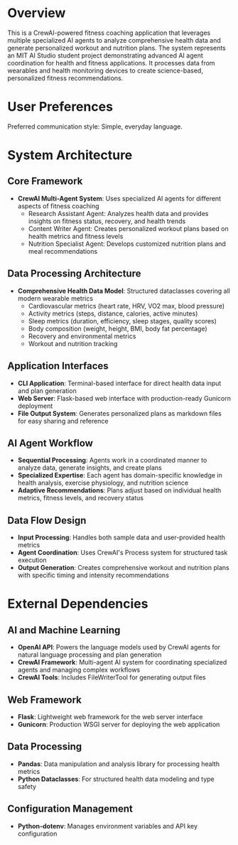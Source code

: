 # Overview

This is a CrewAI-powered fitness coaching application that leverages multiple specialized AI agents to analyze comprehensive health data and generate personalized workout and nutrition plans. The system represents an MIT AI Studio student project demonstrating advanced AI agent coordination for health and fitness applications. It processes data from wearables and health monitoring devices to create science-based, personalized fitness recommendations.

# User Preferences

Preferred communication style: Simple, everyday language.

# System Architecture

## Core Framework
- **CrewAI Multi-Agent System**: Uses specialized AI agents for different aspects of fitness coaching
  - Research Assistant Agent: Analyzes health data and provides insights on fitness status, recovery, and health trends
  - Content Writer Agent: Creates personalized workout plans based on health metrics and fitness levels
  - Nutrition Specialist Agent: Develops customized nutrition plans and meal recommendations

## Data Processing Architecture
- **Comprehensive Health Data Model**: Structured dataclasses covering all modern wearable metrics
  - Cardiovascular metrics (heart rate, HRV, VO2 max, blood pressure)
  - Activity metrics (steps, distance, calories, active minutes)
  - Sleep metrics (duration, efficiency, sleep stages, quality scores)
  - Body composition (weight, height, BMI, body fat percentage)
  - Recovery and environmental metrics
  - Workout and nutrition tracking

## Application Interfaces
- **CLI Application**: Terminal-based interface for direct health data input and plan generation
- **Web Server**: Flask-based web interface with production-ready Gunicorn deployment
- **File Output System**: Generates personalized plans as markdown files for easy sharing and reference

## AI Agent Workflow
- **Sequential Processing**: Agents work in a coordinated manner to analyze data, generate insights, and create plans
- **Specialized Expertise**: Each agent has domain-specific knowledge in health analysis, exercise physiology, and nutrition science
- **Adaptive Recommendations**: Plans adjust based on individual health metrics, fitness levels, and recovery status

## Data Flow Design
- **Input Processing**: Handles both sample data and user-provided health metrics
- **Agent Coordination**: Uses CrewAI's Process system for structured task execution
- **Output Generation**: Creates comprehensive workout and nutrition plans with specific timing and intensity recommendations

# External Dependencies

## AI and Machine Learning
- **OpenAI API**: Powers the language models used by CrewAI agents for natural language processing and plan generation
- **CrewAI Framework**: Multi-agent AI system for coordinating specialized agents and managing complex workflows
- **CrewAI Tools**: Includes FileWriterTool for generating output files

## Web Framework
- **Flask**: Lightweight web framework for the web server interface
- **Gunicorn**: Production WSGI server for deploying the web application

## Data Processing
- **Pandas**: Data manipulation and analysis library for processing health metrics
- **Python Dataclasses**: For structured health data modeling and type safety

## Configuration Management
- **Python-dotenv**: Manages environment variables and API key configuration